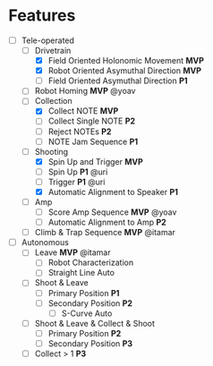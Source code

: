 # Features
- [ ] Tele-operated
  - [ ] Drivetrain
    - [x] Field Oriented Holonomic Movement **MVP**
    - [x] Robot Oriented Asymuthal Direction **MVP**
    - [ ] Field Oriented Asymuthal Direction **P1**
  - [ ] Robot Homing **MVP** @yoav
  - [ ] Collection
    - [x] Collect NOTE **MVP**
    - [ ] Collect Single NOTE **P2**
    - [ ] Reject NOTEs **P2**
    - [ ] NOTE Jam Sequence **P1**
  - [ ] Shooting
    - [x] Spin Up and Trigger **MVP**
    - [ ] Spin Up **P1** @uri
    - [ ] Trigger **P1** @uri
    - [x] Automatic Alignment to Speaker **P1**
  - [ ] Amp
    - [ ] Score Amp Sequence **MVP** @yoav
    - [ ] Automatic Alignment to Amp **P2**
  - [ ] Climb & Trap Sequence **MVP** @itamar
- [ ] Autonomous
  - [ ] Leave **MVP** @itamar
    - [ ] Robot Characterization
    - [ ] Straight Line Auto
  - [ ] Shoot & Leave
    - [ ] Primary Position **P1**
    - [ ] Secondary Position **P2**
      - [ ] S-Curve Auto
  - [ ] Shoot & Leave & Collect & Shoot
    - [ ] Primary Position **P2**
    - [ ] Secondary Position **P3**
  - [ ] Collect > 1 **P3**
